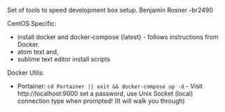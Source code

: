 Set of tools to speed development box setup.  Benjamin Rosner -br2490

CentOS Specific:
 - install docker and docker-compose {latest} - follows instructions from Docker.
 - atom text and,
 - sublime text editor install scripts

Docker Utils:
 - Portainer: `cd Portainer || exit && docker-compose up -d` - Visit http://localhost:9000 set a password, use Unix Socket (local) connection type when prompted!  (It will walk you through)
